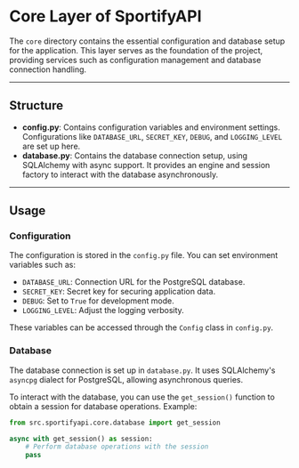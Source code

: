 # Core Layer of SportifyAPI

The `core` directory contains the essential configuration and database setup for the application. This layer serves as the foundation of the project, providing services such as configuration management and database connection handling.

---

## Structure

- **config.py**: Contains configuration variables and environment settings. Configurations like `DATABASE_URL`, `SECRET_KEY`, `DEBUG`, and `LOGGING_LEVEL` are set up here.
- **database.py**: Contains the database connection setup, using SQLAlchemy with async support. It provides an engine and session factory to interact with the database asynchronously.
  
---

## Usage

### Configuration

The configuration is stored in the `config.py` file. You can set environment variables such as:

- `DATABASE_URL`: Connection URL for the PostgreSQL database.
- `SECRET_KEY`: Secret key for securing application data.
- `DEBUG`: Set to `True` for development mode.
- `LOGGING_LEVEL`: Adjust the logging verbosity.

These variables can be accessed through the `Config` class in `config.py`.

### Database

The database connection is set up in `database.py`. It uses SQLAlchemy's `asyncpg` dialect for PostgreSQL, allowing asynchronous queries. 

To interact with the database, you can use the `get_session()` function to obtain a session for database operations. Example:

```python
from src.sportifyapi.core.database import get_session

async with get_session() as session:
    # Perform database operations with the session
    pass
